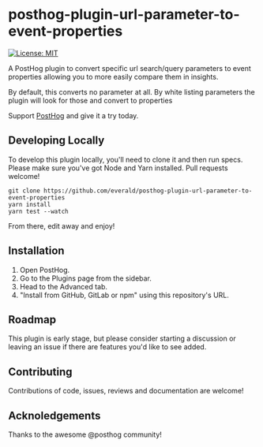 # posthog-plugin-url-parameter-to-event-properties

[![License: MIT](https://img.shields.io/badge/License-MIT-red.svg?style=flat-square)](https://opensource.org/licenses/MIT)

A PostHog plugin to convert specific url search/query parameters to event properties allowing you to more easily compare them in insights.

By default, this converts no parameter at all. By white listing parameters the plugin will look for those and convert to properties

Support [PostHog](https://posthog.com/) and give it a try today. 

## Developing Locally

To develop this plugin locally, you'll need to clone it and then run specs. Please make sure you've got Node and Yarn installed. Pull requests welcome!

```
git clone https://github.com/everald/posthog-plugin-url-parameter-to-event-properties
yarn install
yarn test --watch
```
From there, edit away and enjoy!

## Installation

1. Open PostHog.
1. Go to the Plugins page from the sidebar.
1. Head to the Advanced tab.
1. "Install from GitHub, GitLab or npm" using this repository's URL.

## Roadmap

This plugin is early stage, but please consider starting a discussion or leaving an issue if there are features you'd like to see added.

## Contributing

Contributions of code, issues, reviews and documentation are welcome!

## Acknoledgements

Thanks to the awesome @posthog community!